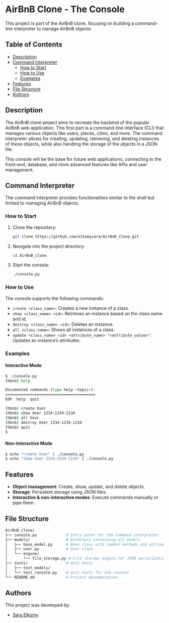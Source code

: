 
# AirBnB Clone - The Console

This project is part of the AirBnB clone, focusing on building a command-line interpreter to manage AirBnB objects.

## Table of Contents
- [Description](#description)
- [Command Interpreter](#command-interpreter)
  - [How to Start](#how-to-start)
  - [How to Use](#how-to-use)
  - [Examples](#examples)
- [Features](#features)
- [File Structure](#file-structure)
- [Authors](#authors)

## Description
The AirBnB clone project aims to recreate the backend of the popular AirBnB web application. This first part is a command-line interface (CLI) that manages various objects like users, places, cities, and more. The command interpreter allows for creating, updating, retrieving, and deleting instances of these objects, while also handling the storage of the objects in a JSON file.

This console will be the base for future web applications, connecting to the front-end, database, and more advanced features like APIs and user management.

## Command Interpreter
The command interpreter provides functionalities similar to the shell but limited to managing AirBnB objects.

### How to Start
1. Clone the repository:
    ```bash
    git clone https://github.com/elkomysara/AirBnB_clone.git
    ```
2. Navigate into the project directory:
    ```bash
    cd AirBnB_clone
    ```
3. Start the console:
    ```bash
    ./console.py
    ```

### How to Use
The console supports the following commands:
- `create <class_name>`: Creates a new instance of a class.
- `show <class_name> <id>`: Retrieves an instance based on the class name and id.
- `destroy <class_name> <id>`: Deletes an instance.
- `all <class_name>`: Shows all instances of a class.
- `update <class_name> <id> <attribute_name> "<attribute_value>"`: Updates an instance’s attributes.

### Examples
#### Interactive Mode
```bash
$ ./console.py
(hbnb) help

Documented commands (type help <topic>):
========================================
EOF  help  quit

(hbnb) create User
(hbnb) show User 1234-1234-1234
(hbnb) all User
(hbnb) destroy User 1234-1234-1234
(hbnb) quit
$
```

#### Non-Interactive Mode
```bash
$ echo "create User" | ./console.py
$ echo "show User 1234-1234-1234" | ./console.py
```

## Features
- **Object management**: Create, show, update, and delete objects.
- **Storage**: Persistent storage using JSON files.
- **Interactive & non-interactive modes**: Execute commands manually or pipe them.

## File Structure
```bash
AirBnB_clone/
├── console.py             # Entry point for the command interpreter
├── models/                # Directory containing all models
│   ├── base_model.py      # Base class with common methods and attributes
│   ├── user.py            # User class
│   └── engine/
│       └── file_storage.py # File storage engine for JSON serialization
├── tests/                 # Unit tests
│   ├── test_models/
│   └── test_console.py    # Unit tests for the console
└── README.md              # Project documentation
```

## Authors
This project was developed by:
- [Sara Elkomy](https://github.com/elkomysara)
```
